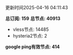 更新时间2025-04-16 04:11:43

**总订阅: 159**
**总节点: 40913**
- vless节点: 14485
- hysteria2节点: 2

**google ping有效节点: 414**
